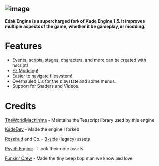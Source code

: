 ![image](https://user-images.githubusercontent.com/20869262/233237345-83cf057e-ff50-4969-89ae-22d9e18faa0f.png)
---

**Edak Engine is a supercharged fork of Kade Engine 1.5. It improves multiple aspects of the game, whether it be gameplay, or modding.**

# Features
- Events, scripts, stages, characters, and more can be created with hscript!
- [Ez Modding!](https://github.com/Skullbite/Edak-Engine/wiki)
- Easier to navigate filesystem!
- Overhauled UIs for the playstate and some menus.
- Support for Shaders and Videos.

# Credits
[TheWorldMachinima](https://github.com/TheWorldMachinima) - Maintains the Teascript library used by this engine

[KadeDev](https://github.com/KadeDev) - Made the engine I forked

[Rozebud](https://github.com/ThatRozebudDude) and Co. - [B-side](https://gamebanana.com/mods/42724) (legacy) assets

[Psych Engine](https://github.com/ShadowMario/FNF-PsychEngine) - I took their note assets

[Funkin' Crew](https://github.com/FunkinCrew) - Made the tiny beep bop man we know and love
